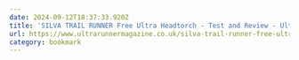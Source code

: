 ```yaml
---
date: 2024-09-12T18:37:33.920Z
title: 'SILVA TRAIL RUNNER Free Ultra Headtorch - Test and Review - Ultra Runner Mag'
url: https://www.ultrarunnermagazine.co.uk/silva-trail-runner-free-ultra-headtorch/
category: bookmark
---
```

